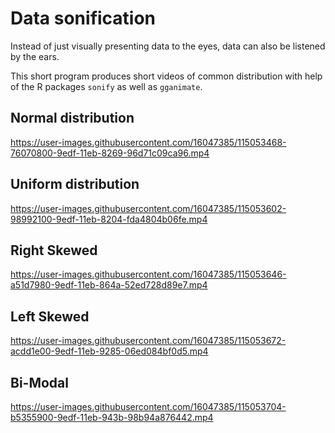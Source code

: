 # Data sonification

Instead of just visually presenting data to the eyes, data can also be listened by the ears.

This short program produces short videos of common distribution with help of the R packages `sonify` as well as `gganimate`.

## Normal distribution

https://user-images.githubusercontent.com/16047385/115053468-76070800-9edf-11eb-8269-96d71c09ca96.mp4

## Uniform distribution

https://user-images.githubusercontent.com/16047385/115053602-98992100-9edf-11eb-8204-fda4804b06fe.mp4


## Right Skewed

https://user-images.githubusercontent.com/16047385/115053646-a51d7980-9edf-11eb-864a-52ed728d89e7.mp4

## Left Skewed

https://user-images.githubusercontent.com/16047385/115053672-acdd1e00-9edf-11eb-9285-06ed084bf0d5.mp4

## Bi-Modal

https://user-images.githubusercontent.com/16047385/115053704-b5355900-9edf-11eb-943b-98b94a876442.mp4

